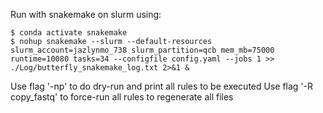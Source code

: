 Run with snakemake on slurm using:

	$ conda activate snakemake
	$ nohup snakemake --slurm --default-resources slurm_account=jazlynmo_738 slurm_partition=qcb mem_mb=75000 runtime=10080 tasks=34 --configfile config.yaml --jobs 1 >> ./Log/butterfly_snakemake_log.txt 2>&1 &

Use flag '-np' to do dry-run and print all rules to be executed
Use flag '-R copy_fastq' to force-run all rules to regenerate all files
